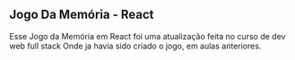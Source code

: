 ## Jogo Da Memória - React
Esse Jogo da Memória em React foi uma  atualização feita no curso de dev web full stack
Onde ja havia sido criado o jogo, em aulas anteriores.

##
